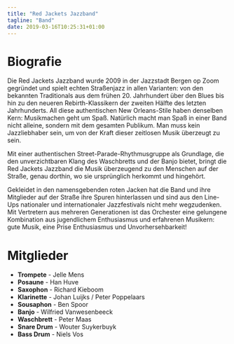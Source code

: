 ```yaml
---
title: "Red Jackets Jazzband"
tagline: "Band"
date: 2019-03-16T10:25:31+01:00
---
```


# Biografie
Die Red Jackets Jazzband wurde 2009 in der Jazzstadt Bergen op Zoom gegründet und spielt echten Straßenjazz in allen Varianten: von den bekannten Traditionals aus dem frühen 20. Jahrhundert über den Blues bis hin zu den neueren Rebirth-Klassikern der zweiten Hälfte des letzten Jahrhunderts.
All diese authentischen New Orleans-Stile haben denselben Kern: Musikmachen geht um Spaß. Natürlich macht man Spaß in einer Band nicht alleine, sondern mit dem gesamten Publikum. Man muss kein Jazzliebhaber sein, um von der Kraft dieser zeitlosen Musik überzeugt zu sein.

Mit einer authentischen Street-Parade-Rhythmusgruppe als Grundlage, die den unverzichtbaren Klang des Waschbretts und der Banjo bietet, bringt die Red Jackets Jazzband die Musik überzeugend zu den Menschen auf der Straße, genau dorthin, wo sie ursprünglich herkommt und hingehört.

Gekleidet in den namensgebenden roten Jacken hat die Band und ihre Mitglieder auf der Straße ihre Spuren hinterlassen und sind aus den Line-Ups nationaler und internationaler Jazzfestivals nicht mehr wegzudenken. Mit Vertretern aus mehreren Generationen ist das Orchester eine gelungene Kombination aus jugendlichem Enthusiasmus und erfahrenen Musikern: gute Musik, eine Prise Enthusiasmus und Unvorhersehbarkeit!

# Mitglieder
* **Trompete** - Jelle Mens
* **Posaune** - Han Huve
* **Saxophon** - Richard Kieboom
* **Klarinette** - Johan Luijks / Peter Poppelaars
* **Sousaphon** - Ben Spoor
* **Banjo** - Wilfried Vanwesenbeeck
* **Waschbrett** - Peter Maas
* **Snare Drum** - Wouter Suykerbuyk
* **Bass Drum** - Niels Vos
